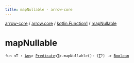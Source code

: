 ```yaml
---
title: mapNullable - arrow-core
---
```


[arrow-core](../../index.html) / [arrow.core](../index.html) / [kotlin.Function1](index.html) / [mapNullable](./map-nullable.html)

# mapNullable

`fun <T : `[`Any`](https://kotlinlang.org/api/latest/jvm/stdlib/kotlin/-any/index.html)`> `[`Predicate`](../-predicate.html)`<`[`T`](map-nullable.html#T)`>.mapNullable(): (`[`T`](map-nullable.html#T)`?) -> `[`Boolean`](https://kotlinlang.org/api/latest/jvm/stdlib/kotlin/-boolean/index.html)